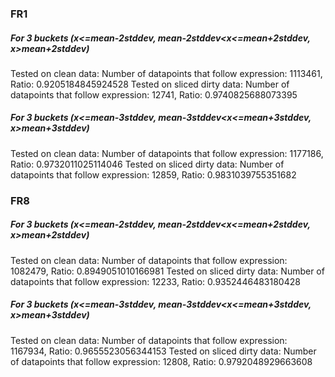 ### FR1
##### For 3 buckets (x<=mean-2*stddev, mean-2*stddev<x<=mean+2*stddev, x>mean+2*stddev)
Tested on clean data: Number of datapoints that follow expression: 1113461, Ratio: 0.9205184845924528
Tested on sliced dirty data: Number of datapoints that follow expression: 12741, Ratio: 0.9740825688073395

##### For 3 buckets (x<=mean-3*stddev, mean-3*stddev<x<=mean+3*stddev, x>mean+3*stddev)
Tested on clean data: Number of datapoints that follow expression: 1177186, Ratio: 0.9732011025114046
Tested on sliced dirty data: Number of datapoints that follow expression: 12859, Ratio: 0.9831039755351682


### FR8
##### For 3 buckets (x<=mean-2*stddev, mean-2*stddev<x<=mean+2*stddev, x>mean+2*stddev)
Tested on clean data: Number of datapoints that follow expression: 1082479, Ratio: 0.8949051010166981
Tested on sliced dirty data: Number of datapoints that follow expression: 12233, Ratio: 0.9352446483180428

##### For 3 buckets (x<=mean-3*stddev, mean-3*stddev<x<=mean+3*stddev, x>mean+3*stddev)
Tested on clean data: Number of datapoints that follow expression: 1167934, Ratio: 0.9655523056344153
Tested on sliced dirty data: Number of datapoints that follow expression: 12808, Ratio: 0.9792048929663608

